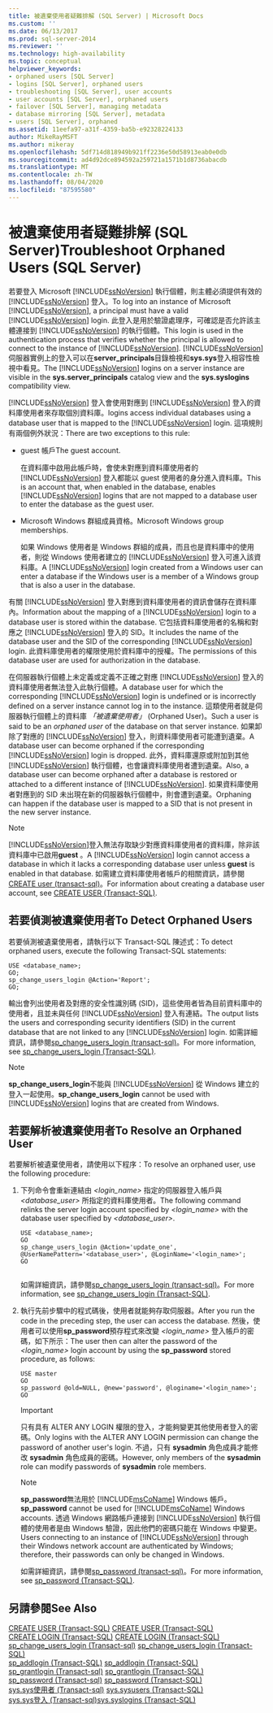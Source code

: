 ```yaml
---
title: 被遺棄使用者疑難排解 (SQL Server) | Microsoft Docs
ms.custom: ''
ms.date: 06/13/2017
ms.prod: sql-server-2014
ms.reviewer: ''
ms.technology: high-availability
ms.topic: conceptual
helpviewer_keywords:
- orphaned users [SQL Server]
- logins [SQL Server], orphaned users
- troubleshooting [SQL Server], user accounts
- user accounts [SQL Server], orphaned users
- failover [SQL Server], managing metadata
- database mirroring [SQL Server], metadata
- users [SQL Server], orphaned
ms.assetid: 11eefa97-a31f-4359-ba5b-e92328224133
author: MikeRayMSFT
ms.author: mikeray
ms.openlocfilehash: 5df714d818949b921ff2236e50d58913eab0e0db
ms.sourcegitcommit: ad4d92dce894592a259721a1571b1d8736abacdb
ms.translationtype: MT
ms.contentlocale: zh-TW
ms.lasthandoff: 08/04/2020
ms.locfileid: "87595580"
---
```

# <a name="troubleshoot-orphaned-users-sql-server"></a><span data-ttu-id="2f392-102">被遺棄使用者疑難排解 (SQL Server)</span><span class="sxs-lookup"><span data-stu-id="2f392-102">Troubleshoot Orphaned Users (SQL Server)</span></span>
  <span data-ttu-id="2f392-103">若要登入 Microsoft [!INCLUDE[ssNoVersion](../../includes/ssnoversion-md.md)] 執行個體，則主體必須提供有效的 [!INCLUDE[ssNoVersion](../../includes/ssnoversion-md.md)] 登入。</span><span class="sxs-lookup"><span data-stu-id="2f392-103">To log into an instance of Microsoft [!INCLUDE[ssNoVersion](../../includes/ssnoversion-md.md)], a principal must have a valid [!INCLUDE[ssNoVersion](../../includes/ssnoversion-md.md)] login.</span></span> <span data-ttu-id="2f392-104">此登入是用於驗證處理序，可確認是否允許該主體連接到 [!INCLUDE[ssNoVersion](../../includes/ssnoversion-md.md)] 的執行個體。</span><span class="sxs-lookup"><span data-stu-id="2f392-104">This login is used in the authentication process that verifies whether the principal is allowed to connect to the instance of [!INCLUDE[ssNoVersion](../../includes/ssnoversion-md.md)].</span></span> <span data-ttu-id="2f392-105">[!INCLUDE[ssNoVersion](../../includes/ssnoversion-md.md)]伺服器實例上的登入可以在**server_principals**目錄檢視和**sys.sys**登入相容性檢視中看見。</span><span class="sxs-lookup"><span data-stu-id="2f392-105">The [!INCLUDE[ssNoVersion](../../includes/ssnoversion-md.md)] logins on a server instance are visible in the **sys.server_principals** catalog view and the **sys.syslogins** compatibility view.</span></span>  
  
 [!INCLUDE[ssNoVersion](../../includes/ssnoversion-md.md)] <span data-ttu-id="2f392-106">登入會使用對應到 [!INCLUDE[ssNoVersion](../../includes/ssnoversion-md.md)] 登入的資料庫使用者來存取個別資料庫。</span><span class="sxs-lookup"><span data-stu-id="2f392-106">logins access individual databases using a database user that is mapped to the [!INCLUDE[ssNoVersion](../../includes/ssnoversion-md.md)] login.</span></span> <span data-ttu-id="2f392-107">這項規則有兩個例外狀況：</span><span class="sxs-lookup"><span data-stu-id="2f392-107">There are two exceptions to this rule:</span></span>  
  
-   <span data-ttu-id="2f392-108">guest 帳戶</span><span class="sxs-lookup"><span data-stu-id="2f392-108">The guest account.</span></span>  
  
     <span data-ttu-id="2f392-109">在資料庫中啟用此帳戶時，會使未對應到資料庫使用者的 [!INCLUDE[ssNoVersion](../../includes/ssnoversion-md.md)] 登入都能以 guest 使用者的身分進入資料庫。</span><span class="sxs-lookup"><span data-stu-id="2f392-109">This is an account that, when enabled in the database, enables [!INCLUDE[ssNoVersion](../../includes/ssnoversion-md.md)] logins that are not mapped to a database user to enter the database as the guest user.</span></span>  
  
-   <span data-ttu-id="2f392-110">Microsoft Windows 群組成員資格。</span><span class="sxs-lookup"><span data-stu-id="2f392-110">Microsoft Windows group memberships.</span></span>  
  
     <span data-ttu-id="2f392-111">如果 Windows 使用者是 Windows 群組的成員，而且也是資料庫中的使用者，則從 Windows 使用者建立的 [!INCLUDE[ssNoVersion](../../includes/ssnoversion-md.md)] 登入可進入該資料庫。</span><span class="sxs-lookup"><span data-stu-id="2f392-111">A [!INCLUDE[ssNoVersion](../../includes/ssnoversion-md.md)] login created from a Windows user can enter a database if the Windows user is a member of a Windows group that is also a user in the database.</span></span>  
  
 <span data-ttu-id="2f392-112">有關 [!INCLUDE[ssNoVersion](../../includes/ssnoversion-md.md)] 登入對應到資料庫使用者的資訊會儲存在資料庫內。</span><span class="sxs-lookup"><span data-stu-id="2f392-112">Information about the mapping of a [!INCLUDE[ssNoVersion](../../includes/ssnoversion-md.md)] login to a database user is stored within the database.</span></span> <span data-ttu-id="2f392-113">它包括資料庫使用者的名稱和對應之 [!INCLUDE[ssNoVersion](../../includes/ssnoversion-md.md)] 登入的 SID。</span><span class="sxs-lookup"><span data-stu-id="2f392-113">It includes the name of the database user and the SID of the corresponding [!INCLUDE[ssNoVersion](../../includes/ssnoversion-md.md)] login.</span></span> <span data-ttu-id="2f392-114">此資料庫使用者的權限使用於資料庫中的授權。</span><span class="sxs-lookup"><span data-stu-id="2f392-114">The permissions of this database user are used for authorization in the database.</span></span>  
  
 <span data-ttu-id="2f392-115">在伺服器執行個體上未定義或定義不正確之對應 [!INCLUDE[ssNoVersion](../../includes/ssnoversion-md.md)] 登入的資料庫使用者無法登入此執行個體。</span><span class="sxs-lookup"><span data-stu-id="2f392-115">A database user for which the corresponding [!INCLUDE[ssNoVersion](../../includes/ssnoversion-md.md)] login is undefined or is incorrectly defined on a server instance cannot log in to the instance.</span></span> <span data-ttu-id="2f392-116">這類使用者就是伺服器執行個體上的資料庫 *「被遺棄使用者」* (Orphaned User)。</span><span class="sxs-lookup"><span data-stu-id="2f392-116">Such a user is said to be an *orphaned user* of the database on that server instance.</span></span> <span data-ttu-id="2f392-117">如果卸除了對應的 [!INCLUDE[ssNoVersion](../../includes/ssnoversion-md.md)] 登入，則資料庫使用者可能遭到遺棄。</span><span class="sxs-lookup"><span data-stu-id="2f392-117">A database user can become orphaned if the corresponding [!INCLUDE[ssNoVersion](../../includes/ssnoversion-md.md)] login is dropped.</span></span> <span data-ttu-id="2f392-118">此外，資料庫還原或附加到其他 [!INCLUDE[ssNoVersion](../../includes/ssnoversion-md.md)] 執行個體，也會讓資料庫使用者遭到遺棄。</span><span class="sxs-lookup"><span data-stu-id="2f392-118">Also, a database user can become orphaned after a database is restored or attached to a different instance of [!INCLUDE[ssNoVersion](../../includes/ssnoversion-md.md)].</span></span> <span data-ttu-id="2f392-119">如果資料庫使用者對應到的 SID 未出現在新的伺服器執行個體中，則會遭到遺棄。</span><span class="sxs-lookup"><span data-stu-id="2f392-119">Orphaning can happen if the database user is mapped to a SID that is not present in the new server instance.</span></span>  
  
> [!NOTE]  
>  <span data-ttu-id="2f392-120">[!INCLUDE[ssNoVersion](../../includes/ssnoversion-md.md)]登入無法存取缺少對應資料庫使用者的資料庫，除非該資料庫中已啟用**guest** 。</span><span class="sxs-lookup"><span data-stu-id="2f392-120">A [!INCLUDE[ssNoVersion](../../includes/ssnoversion-md.md)] login cannot access a database in which it lacks a corresponding database user unless **guest** is enabled in that database.</span></span> <span data-ttu-id="2f392-121">如需建立資料庫使用者帳戶的相關資訊，請參閱[CREATE user &#40;transact-sql&#41;](/sql/t-sql/statements/create-user-transact-sql)。</span><span class="sxs-lookup"><span data-stu-id="2f392-121">For information about creating a database user account, see [CREATE USER &#40;Transact-SQL&#41;](/sql/t-sql/statements/create-user-transact-sql).</span></span>  
  
## <a name="to-detect-orphaned-users"></a><span data-ttu-id="2f392-122">若要偵測被遺棄使用者</span><span class="sxs-lookup"><span data-stu-id="2f392-122">To Detect Orphaned Users</span></span>  
 <span data-ttu-id="2f392-123">若要偵測被遺棄使用者，請執行以下 Transact-SQL 陳述式：</span><span class="sxs-lookup"><span data-stu-id="2f392-123">To detect orphaned users, execute the following Transact-SQL statements:</span></span>  
  
```  
USE <database_name>;  
GO;   
sp_change_users_login @Action='Report';  
GO;  
```  
  
 <span data-ttu-id="2f392-124">輸出會列出使用者及對應的安全性識別碼 (SID)，這些使用者皆為目前資料庫中的使用者，且並未與任何 [!INCLUDE[ssNoVersion](../../includes/ssnoversion-md.md)] 登入有連結。</span><span class="sxs-lookup"><span data-stu-id="2f392-124">The output lists the users and corresponding security identifiers (SID) in the current database that are not linked to any [!INCLUDE[ssNoVersion](../../includes/ssnoversion-md.md)] login.</span></span> <span data-ttu-id="2f392-125">如需詳細資訊，請參閱[sp_change_users_login &#40;transact-sql&#41;](/sql/relational-databases/system-stored-procedures/sp-change-users-login-transact-sql)。</span><span class="sxs-lookup"><span data-stu-id="2f392-125">For more information, see [sp_change_users_login &#40;Transact-SQL&#41;](/sql/relational-databases/system-stored-procedures/sp-change-users-login-transact-sql).</span></span>  
  
> [!NOTE]  
>  <span data-ttu-id="2f392-126">**sp_change_users_login**不能與 [!INCLUDE[ssNoVersion](../../includes/ssnoversion-md.md)] 從 Windows 建立的登入一起使用。</span><span class="sxs-lookup"><span data-stu-id="2f392-126">**sp_change_users_login** cannot be used with [!INCLUDE[ssNoVersion](../../includes/ssnoversion-md.md)] logins that are created from Windows.</span></span>  
  
## <a name="to-resolve-an-orphaned-user"></a><span data-ttu-id="2f392-127">若要解析被遺棄使用者</span><span class="sxs-lookup"><span data-stu-id="2f392-127">To Resolve an Orphaned User</span></span>  
 <span data-ttu-id="2f392-128">若要解析被遺棄使用者，請使用以下程序：</span><span class="sxs-lookup"><span data-stu-id="2f392-128">To resolve an orphaned user, use the following procedure:</span></span>  
  
1.  <span data-ttu-id="2f392-129">下列命令會重新連結由 *<login_name>* 指定的伺服器登入帳戶與 *<database_user>* 所指定的資料庫使用者。</span><span class="sxs-lookup"><span data-stu-id="2f392-129">The following command relinks the server login account specified by *<login_name>* with the database user specified by *<database_user>*.</span></span>  
  
    ```  
    USE <database_name>;  
    GO  
    sp_change_users_login @Action='update_one', @UserNamePattern='<database_user>', @LoginName='<login_name>';  
    GO  
  
    ```  
  
     <span data-ttu-id="2f392-130">如需詳細資訊，請參閱[sp_change_users_login &#40;transact-sql&#41;](/sql/relational-databases/system-stored-procedures/sp-change-users-login-transact-sql)。</span><span class="sxs-lookup"><span data-stu-id="2f392-130">For more information, see [sp_change_users_login &#40;Transact-SQL&#41;](/sql/relational-databases/system-stored-procedures/sp-change-users-login-transact-sql).</span></span>  
  
2.  <span data-ttu-id="2f392-131">執行先前步驟中的程式碼後，使用者就能夠存取伺服器。</span><span class="sxs-lookup"><span data-stu-id="2f392-131">After you run the code in the preceding step, the user can access the database.</span></span> <span data-ttu-id="2f392-132">然後，使用者可以使用**sp_password**預存程式來改變 *<login_name>* 登入帳戶的密碼，如下所示：</span><span class="sxs-lookup"><span data-stu-id="2f392-132">The user then can alter the password of the *<login_name>* login account by using the **sp_password** stored procedure, as follows:</span></span>  
  
    ```  
    USE master   
    GO  
    sp_password @old=NULL, @new='password', @loginame='<login_name>';  
    GO  
    ```  
  
    > [!IMPORTANT]  
    >  <span data-ttu-id="2f392-133">只有具有 ALTER ANY LOGIN 權限的登入，才能夠變更其他使用者登入的密碼。</span><span class="sxs-lookup"><span data-stu-id="2f392-133">Only logins with the ALTER ANY LOGIN permission can change the password of another user's login.</span></span> <span data-ttu-id="2f392-134">不過，只有 **sysadmin** 角色成員才能修改 **sysadmin** 角色成員的密碼。</span><span class="sxs-lookup"><span data-stu-id="2f392-134">However, only members of the **sysadmin** role can modify passwords of **sysadmin** role members.</span></span>  
  
    > [!NOTE]  
    >  <span data-ttu-id="2f392-135">**sp_password**無法用於 [!INCLUDE[msCoName](../../includes/msconame-md.md)] Windows 帳戶。</span><span class="sxs-lookup"><span data-stu-id="2f392-135">**sp_password** cannot be used for [!INCLUDE[msCoName](../../includes/msconame-md.md)] Windows accounts.</span></span> <span data-ttu-id="2f392-136">透過 Windows 網路帳戶連接到 [!INCLUDE[ssNoVersion](../../includes/ssnoversion-md.md)] 執行個體的使用者是由 Windows 驗證，因此他們的密碼只能在 Windows 中變更。</span><span class="sxs-lookup"><span data-stu-id="2f392-136">Users connecting to an instance of [!INCLUDE[ssNoVersion](../../includes/ssnoversion-md.md)] through their Windows network account are authenticated by Windows; therefore, their passwords can only be changed in Windows.</span></span>  
  
     <span data-ttu-id="2f392-137">如需詳細資訊，請參閱[sp_password &#40;transact-sql&#41;](/sql/relational-databases/system-stored-procedures/sp-password-transact-sql)。</span><span class="sxs-lookup"><span data-stu-id="2f392-137">For more information, see [sp_password &#40;Transact-SQL&#41;](/sql/relational-databases/system-stored-procedures/sp-password-transact-sql).</span></span>  
  
## <a name="see-also"></a><span data-ttu-id="2f392-138">另請參閱</span><span class="sxs-lookup"><span data-stu-id="2f392-138">See Also</span></span>  
 <span data-ttu-id="2f392-139">[CREATE USER &#40;Transact-SQL&#41;](/sql/t-sql/statements/create-user-transact-sql) </span><span class="sxs-lookup"><span data-stu-id="2f392-139">[CREATE USER &#40;Transact-SQL&#41;](/sql/t-sql/statements/create-user-transact-sql) </span></span>  
 <span data-ttu-id="2f392-140">[CREATE LOGIN &#40;Transact-SQL&#41;](/sql/t-sql/statements/create-login-transact-sql) </span><span class="sxs-lookup"><span data-stu-id="2f392-140">[CREATE LOGIN &#40;Transact-SQL&#41;](/sql/t-sql/statements/create-login-transact-sql) </span></span>  
 <span data-ttu-id="2f392-141">[sp_change_users_login &#40;Transact-sql&#41;](/sql/relational-databases/system-stored-procedures/sp-change-users-login-transact-sql) </span><span class="sxs-lookup"><span data-stu-id="2f392-141">[sp_change_users_login &#40;Transact-SQL&#41;](/sql/relational-databases/system-stored-procedures/sp-change-users-login-transact-sql) </span></span>  
 <span data-ttu-id="2f392-142">[sp_addlogin &#40;Transact-SQL&#41;](/sql/relational-databases/system-stored-procedures/sp-addlogin-transact-sql) </span><span class="sxs-lookup"><span data-stu-id="2f392-142">[sp_addlogin &#40;Transact-SQL&#41;](/sql/relational-databases/system-stored-procedures/sp-addlogin-transact-sql) </span></span>  
 <span data-ttu-id="2f392-143">[sp_grantlogin &#40;Transact-sql&#41;](/sql/relational-databases/system-stored-procedures/sp-grantlogin-transact-sql) </span><span class="sxs-lookup"><span data-stu-id="2f392-143">[sp_grantlogin &#40;Transact-SQL&#41;](/sql/relational-databases/system-stored-procedures/sp-grantlogin-transact-sql) </span></span>  
 <span data-ttu-id="2f392-144">[sp_password &#40;Transact-sql&#41;](/sql/relational-databases/system-stored-procedures/sp-password-transact-sql) </span><span class="sxs-lookup"><span data-stu-id="2f392-144">[sp_password &#40;Transact-SQL&#41;](/sql/relational-databases/system-stored-procedures/sp-password-transact-sql) </span></span>  
 <span data-ttu-id="2f392-145">[sys.sys使用者 &#40;Transact-sql&#41;](/sql/relational-databases/system-compatibility-views/sys-sysusers-transact-sql) </span><span class="sxs-lookup"><span data-stu-id="2f392-145">[sys.sysusers &#40;Transact-SQL&#41;](/sql/relational-databases/system-compatibility-views/sys-sysusers-transact-sql) </span></span>  
 [<span data-ttu-id="2f392-146">sys.sys登入 &#40;Transact-sql&#41;</span><span class="sxs-lookup"><span data-stu-id="2f392-146">sys.syslogins &#40;Transact-SQL&#41;</span></span>](/sql/relational-databases/system-compatibility-views/sys-syslogins-transact-sql)  
  
  

